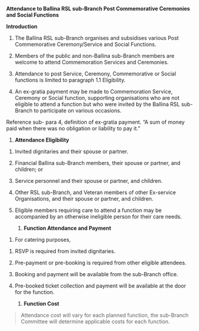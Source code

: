 **Attendance to Ballina RSL sub-Branch Post Commemorative Ceremonies and
Social Functions**

**Introduction**

1.  The Ballina RSL sub-Branch organises and subsidises various Post
    Commemorative Ceremony/Service and Social Functions.

2.  Members of the public and non-Ballina sub-Branch members are welcome
    to attend Commemoration Services and Ceremonies.

3.  Attendance to post Service, Ceremony, Commemorative or Social
    functions is limited to paragraph 1.1 Eligibility.

4.  An ex-gratia payment may be made to Commemoration Service, Ceremony
    or Social function, supporting organisations who are not eligible to
    attend a function but who were invited by the Ballina RSL sub-Branch
    to participate on various occasions.

Reference sub- para 4, definition of ex-gratia payment. “A sum of money
paid when there was no obligation or liability to pay it.”

1.  **Attendance Eligibility**


1)  Invited dignitaries and their spouse or partner.

2)  Financial Ballina sub-Branch members, their spouse or partner, and
    children; or

3)  Service personnel and their spouse or partner, and children.

4)  Other RSL sub-Branch, and Veteran members of other Ex-service
    Organisations, and their spouse or partner, and children.

5)  Eligible members requiring care to attend a function may be
    accompanied by an otherwise ineligible person for their care needs.

    1.  **Function Attendance and Payment**

<!-- -->

1)  For catering purposes,

<!-- -->

1)  RSVP is required from invited dignitaries.

2)  Pre-payment or pre-booking is required from other eligible
    attendees.

3)  Booking and payment will be available from the sub-Branch office.

4)  Pre-booked ticket collection and payment will be available at the
    door for the function.

    1.  **Function Cost**

> Attendance cost will vary for each planned function, the sub-Branch
> Committee will determine applicable costs for each function.

